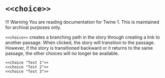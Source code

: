 # `<<choice>>`

!!! Warning
    You are reading documentation for Twine 1. This is maintained for archival purposes only.

`<<choice>>` creates a branching path in the story through creating a link to another passage. When clicked, the story will transition to the passage. However, if the story is transitioned backward or it returns to the same passage, the other choices will no longer be available.

```twee
<<choice "Test 1">>
<<choice "Test 2">>
<<choice "Test 3">>
```
